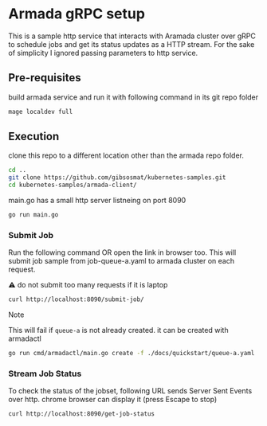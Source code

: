 # Armada gRPC setup
This is a sample http service that interacts with Aramada cluster over gRPC to schedule jobs and get its status updates as a HTTP stream. For the sake of simplicity I ignored passing parameters to http service.

## Pre-requisites

build armada service and run it with following command in its git repo folder

```bash
mage localdev full
```


## Execution
clone this repo to a different location other than the armada repo folder.
```bash
cd ..
git clone https://github.com/gibsosmat/kubernetes-samples.git
cd kubernetes-samples/armada-client/
```

main.go has a small http server listneing on port 8090

```bash
go run main.go
```

### Submit Job
Run the following command OR open the link in browser too. This will submit job sample from job-queue-a.yaml to armada cluster on each request.

⚠️ do not submit too many requests if it is laptop

```bash
curl http://localhost:8090/submit-job/
```
> [!NOTE] 
> This will fail if `queue-a` is not already created. it can be created with armadactl
> ```bash
> go run cmd/armadactl/main.go create -f ./docs/quickstart/queue-a.yaml
> ```

### Stream Job Status
To check the status of the jobset, following URL sends Server Sent Events over http. chrome browser can display it (press Escape to stop)

```bash
curl http://localhost:8090/get-job-status
```

